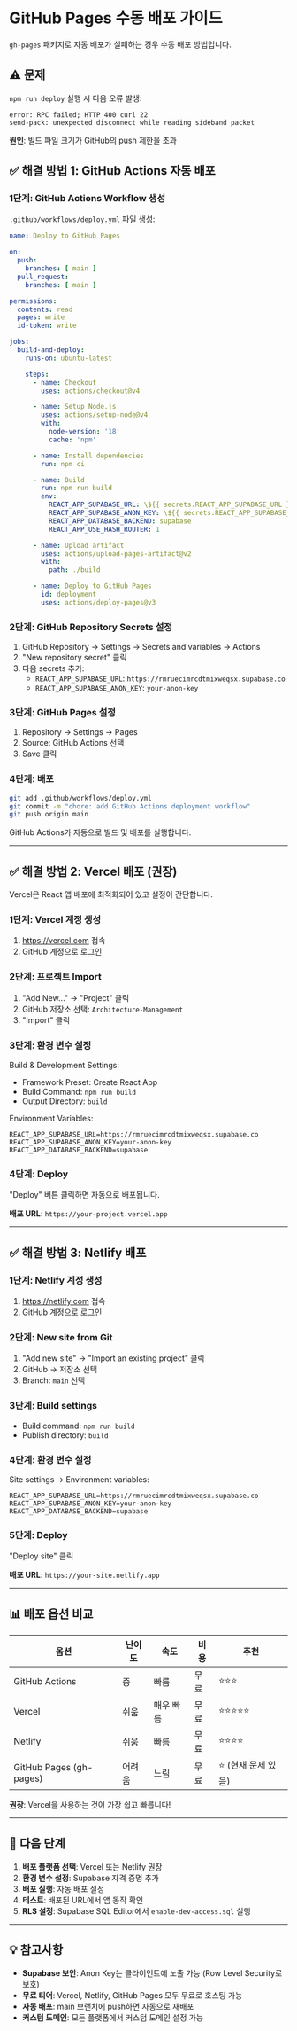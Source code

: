 # GitHub Pages 수동 배포 가이드

`gh-pages` 패키지로 자동 배포가 실패하는 경우 수동 배포 방법입니다.

## ⚠️ 문제

`npm run deploy` 실행 시 다음 오류 발생:
```
error: RPC failed; HTTP 400 curl 22
send-pack: unexpected disconnect while reading sideband packet
```

**원인**: 빌드 파일 크기가 GitHub의 push 제한을 초과

## ✅ 해결 방법 1: GitHub Actions 자동 배포

### 1단계: GitHub Actions Workflow 생성

`.github/workflows/deploy.yml` 파일 생성:

```yaml
name: Deploy to GitHub Pages

on:
  push:
    branches: [ main ]
  pull_request:
    branches: [ main ]

permissions:
  contents: read
  pages: write
  id-token: write

jobs:
  build-and-deploy:
    runs-on: ubuntu-latest

    steps:
      - name: Checkout
        uses: actions/checkout@v4

      - name: Setup Node.js
        uses: actions/setup-node@v4
        with:
          node-version: '18'
          cache: 'npm'

      - name: Install dependencies
        run: npm ci

      - name: Build
        run: npm run build
        env:
          REACT_APP_SUPABASE_URL: \${{ secrets.REACT_APP_SUPABASE_URL }}
          REACT_APP_SUPABASE_ANON_KEY: \${{ secrets.REACT_APP_SUPABASE_ANON_KEY }}
          REACT_APP_DATABASE_BACKEND: supabase
          REACT_APP_USE_HASH_ROUTER: 1

      - name: Upload artifact
        uses: actions/upload-pages-artifact@v2
        with:
          path: ./build

      - name: Deploy to GitHub Pages
        id: deployment
        uses: actions/deploy-pages@v3
```

### 2단계: GitHub Repository Secrets 설정

1. GitHub Repository → Settings → Secrets and variables → Actions
2. "New repository secret" 클릭
3. 다음 secrets 추가:
   - `REACT_APP_SUPABASE_URL`: `https://rmruecimrcdtmixweqsx.supabase.co`
   - `REACT_APP_SUPABASE_ANON_KEY`: `your-anon-key`

### 3단계: GitHub Pages 설정

1. Repository → Settings → Pages
2. Source: GitHub Actions 선택
3. Save 클릭

### 4단계: 배포

```bash
git add .github/workflows/deploy.yml
git commit -m "chore: add GitHub Actions deployment workflow"
git push origin main
```

GitHub Actions가 자동으로 빌드 및 배포를 실행합니다.

---

## ✅ 해결 방법 2: Vercel 배포 (권장)

Vercel은 React 앱 배포에 최적화되어 있고 설정이 간단합니다.

### 1단계: Vercel 계정 생성

1. https://vercel.com 접속
2. GitHub 계정으로 로그인

### 2단계: 프로젝트 Import

1. "Add New..." → "Project" 클릭
2. GitHub 저장소 선택: `Architecture-Management`
3. "Import" 클릭

### 3단계: 환경 변수 설정

Build & Development Settings:
- Framework Preset: Create React App
- Build Command: `npm run build`
- Output Directory: `build`

Environment Variables:
```
REACT_APP_SUPABASE_URL=https://rmruecimrcdtmixweqsx.supabase.co
REACT_APP_SUPABASE_ANON_KEY=your-anon-key
REACT_APP_DATABASE_BACKEND=supabase
```

### 4단계: Deploy

"Deploy" 버튼 클릭하면 자동으로 배포됩니다.

**배포 URL**: `https://your-project.vercel.app`

---

## ✅ 해결 방법 3: Netlify 배포

### 1단계: Netlify 계정 생성

1. https://netlify.com 접속
2. GitHub 계정으로 로그인

### 2단계: New site from Git

1. "Add new site" → "Import an existing project" 클릭
2. GitHub → 저장소 선택
3. Branch: `main` 선택

### 3단계: Build settings

- Build command: `npm run build`
- Publish directory: `build`

### 4단계: 환경 변수 설정

Site settings → Environment variables:
```
REACT_APP_SUPABASE_URL=https://rmruecimrcdtmixweqsx.supabase.co
REACT_APP_SUPABASE_ANON_KEY=your-anon-key
REACT_APP_DATABASE_BACKEND=supabase
```

### 5단계: Deploy

"Deploy site" 클릭

**배포 URL**: `https://your-site.netlify.app`

---

## 📊 배포 옵션 비교

| 옵션 | 난이도 | 속도 | 비용 | 추천 |
|------|--------|------|------|------|
| GitHub Actions | 중 | 빠름 | 무료 | ⭐⭐⭐ |
| Vercel | 쉬움 | 매우 빠름 | 무료 | ⭐⭐⭐⭐⭐ |
| Netlify | 쉬움 | 빠름 | 무료 | ⭐⭐⭐⭐ |
| GitHub Pages (gh-pages) | 어려움 | 느림 | 무료 | ⭐ (현재 문제 있음) |

**권장**: Vercel을 사용하는 것이 가장 쉽고 빠릅니다!

---

## 🔗 다음 단계

1. **배포 플랫폼 선택**: Vercel 또는 Netlify 권장
2. **환경 변수 설정**: Supabase 자격 증명 추가
3. **배포 실행**: 자동 배포 설정
4. **테스트**: 배포된 URL에서 앱 동작 확인
5. **RLS 설정**: Supabase SQL Editor에서 `enable-dev-access.sql` 실행

---

## 💡 참고사항

- **Supabase 보안**: Anon Key는 클라이언트에 노출 가능 (Row Level Security로 보호)
- **무료 티어**: Vercel, Netlify, GitHub Pages 모두 무료로 호스팅 가능
- **자동 배포**: main 브랜치에 push하면 자동으로 재배포
- **커스텀 도메인**: 모든 플랫폼에서 커스텀 도메인 설정 가능

